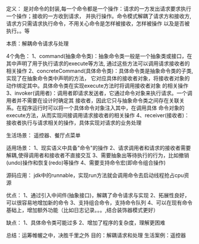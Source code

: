 定义：
是对命令的封装,每一个命令都是一个操作：请求的一方发出请求要求执行一个操作；接收的一方收到请求，
并执行操作。命令模式解耦了请求方和接收方,请求方只需请求执行命令，不用关心命令是怎样被接收，怎样被操作
以及是否被执行。。等


本质：解耦命令请求与处理

4个角色：
1、command(抽象命令类)：抽象命令类一般是一个抽象类或接口，在其中声明了用于执行请求的execute等方法,
通过这些方法可以调用请求接收者的相关操作
2、concreteCommand(具体命令类)：具体命令类是抽象命令类的子类,实现了在抽象命令类中声明的方法，
它对应具体的接收者对象，将接收者对象的动作绑定其中。具体命令类在实现execute方法时将调用接收者对象
的相关操作
3、invoker(调用者)：调用者即请求发送者，它通过命令对象来执行请求。一个调用者并不需要在设计时确定其
接收者，因此它只与抽象命令类之间存在关联关系。在程序运行时可以将一个具体命令对象注入其中，在调用具体
命令对象的execute方法，从而实现间接调用请求接收者的相关操作
4、receiver(接收者)：接收者执行与请求相关的操作，具体实现对请求的业务处理

生活场景：
遥控器、餐厅点菜单


适用场景：
1、现实语义中具备"命令"的操作
2、请求调用者和请求的接收者需要解耦,使得调用者和接收者不直接交互
3、需要抽象出等待执行的行为，比如撤销(undo)操作和恢复(redo)等操作
4、需要支持命令宏(即命令组合操作)

源码应用：
jdk中的runnable，实现run方法就会调用命令去启动线程抢占cpu资源


优点：
1、通过引入中间件(抽象接口)，解耦了命令请求与实现
2、拓展性良好，可以很容易地增加新的命令
3、支持组合命令，支持命令队列
4、可以在现有命令基础上，增加额外功能（比如日志记录。。。,结合装饰器模式更好）

缺点：
1、具体命令类可能过多
2、增加了程序的复杂度，理解更困难

总结：运筹帷幄之中，决胜千里之外
目的：解耦请求和处理
生活案例：遥控器

